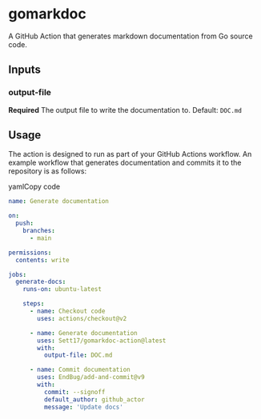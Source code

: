 # gomarkdoc

A GitHub Action that generates markdown documentation from Go source code.

## Inputs

### output-file

**Required** The output file to write the documentation to. Default: `DOC.md`

## Usage

The action is designed to run as part of your GitHub Actions workflow. An example workflow that generates documentation and commits it to the repository is as follows:

yamlCopy code

```yaml
name: Generate documentation

on:
  push:
    branches:
      - main

permissions:
  contents: write

jobs:
  generate-docs:
    runs-on: ubuntu-latest

    steps:
      - name: Checkout code
        uses: actions/checkout@v2

      - name: Generate documentation
        uses: Sett17/gomarkdoc-action@latest
        with:
          output-file: DOC.md

      - name: Commit documentation
        uses: EndBug/add-and-commit@v9
        with:
          commit: --signoff
          default_author: github_actor
          message: 'Update docs'
```
